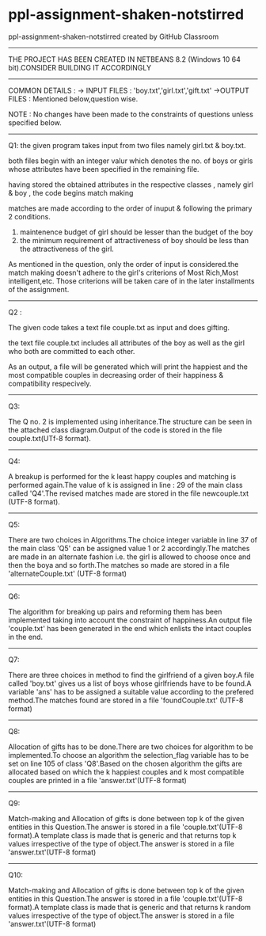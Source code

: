 # ppl-assignment-shaken-notstirred
ppl-assignment-shaken-notstirred created by GitHub Classroom

**************************************************************************************************
THE PROJECT HAS BEEN CREATED IN NETBEANS 8.2 (Windows 10 64 bit).CONSIDER BUILDING IT ACCORDINGLY
**************************************************************************************************
COMMON DETAILS :
-> INPUT FILES : 'boy.txt','girl.txt','gift.txt'
->OUTPUT FILES : Mentioned below,question wise.

NOTE : No changes have been made to the constraints of questions unless specified below.
**************************************************************************************************
Q1:
the given program takes input from two files namely girl.txt & boy.txt.

both files begin with an integer valur which denotes the no. of boys or girls whose attributes have been specified in the remaining file.

having stored the obtained attributes in the respective classes , namely girl & boy , the code begins match making

matches are made according to the order of inuput & following the primary 2 conditions.
1. maintenence budget of girl should be lesser than the budget of the boy
2. the minimum requirement of attractiveness of boy should be less than the attractiveness of the girl. 

As mentioned in the question, only the order of input is considered.the match making doesn't adhere to the girl's criterions of Most Rich,Most intelligent,etc.
Those criterions will be taken care of in the later installments of the assignment.
********************************************************************************
Q2 :

The given code takes a text file couple.txt as input and does gifting.

the text file couple.txt includes all attributes of the boy as well as the girl who both are committed to each other.

As an output, a file will be generated which will print the happiest and the most compatible couples in decreasing order of their happiness & compatibility respecively.

*********************************************************************************
Q3:

The Q no. 2 is implemented using inheritance.The structure can be seen in the attached class diagram.Output of the code is stored in the file couple.txt(UTf-8 format).

**************************************
Q4:

A breakup is performed for the k least happy couples and matching is performed again.The value of k is assigned in line : 29 of the main class called 'Q4'.The revised matches made are stored in the file newcouple.txt (UTF-8 format).

**************************************
Q5:

There are two choices in Algorithms.The choice integer variable in line 37 of the main class 'Q5' can be assigned value 1 or 2 accordingly.The matches are made in an alternate fashion i.e. the girl is allowed to choose once and then the boya and so forth.The matches so made are stored in a file 'alternateCouple.txt' (UTF-8 format)

**************************************
Q6:

The algorithm for breaking up pairs and reforming them has been implemented taking into account the constraint of happiness.An output file 'couple.txt' has been generated in the end which enlists the intact couples in the end.

**************************************
Q7:

There are three choices in method to find the girlfriend of a given boy.A file called 'boy.txt' gives us a list of boys whose girlfriends have to be found.A variable 'ans' has to be assigned a suitable value according to the prefered method.The matches found are stored in a file 'foundCouple.txt' (UTF-8 format)

**************************************
Q8:

Allocation of gifts has to be done.There are two choices for algorithm to be implemented.To choose an algorithm the selection_flag variable has to be set on line 105 of class 'Q8'.Based on the chosen algorithm the gifts are allocated based on which the k happiest couples and k most compatible couples are printed in a file 'answer.txt'(UTF-8 format)

***************************************
Q9:

Match-making and Allocation of gifts is done between top k of the given entities in this Question.The answer is stored in a file 'couple.txt'(UTF-8 format).A template class is made that is generic and that returns top k values irrespective of the type of object.The answer is stored in a file 'answer.txt'(UTF-8 format)

***************************************
Q10:

Match-making and Allocation of gifts is done between top k of the given entities in this Question.The answer is stored in a file 'couple.txt'(UTF-8 format).A template class is made that is generic and that returns k random values irrespective of the type of object.The answer is stored in a file 'answer.txt'(UTF-8 format)




